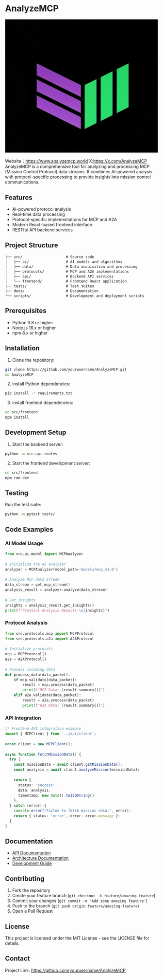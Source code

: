 # AnalyzeMCP

![AnalyzeMCP Logo](Logo.jpg)

 Website：https://www.analyzemcp.world
 X:https://x.com/AnalyzeMCP
AnalyzeMCP is a comprehensive tool for analyzing and processing MCP (Mission Control Protocol) data streams. It combines AI-powered analysis with protocol-specific processing to provide insights into mission control communications.

## Features

- AI-powered protocol analysis
- Real-time data processing
- Protocol-specific implementations for MCP and A2A
- Modern React-based frontend interface
- RESTful API backend services

## Project Structure

```
├── src/                    # Source code
│   ├── ai/                 # AI models and algorithms
│   ├── data/               # Data acquisition and processing
│   ├── protocols/          # MCP and A2A implementations
│   ├── api/                # Backend API services
│   └── frontend/           # Frontend React application
├── tests/                  # Test suites
├── docs/                   # Documentation
└── scripts/                # Development and deployment scripts
```

## Prerequisites

- Python 3.8 or higher
- Node.js 16.x or higher
- npm 8.x or higher

## Installation

1. Clone the repository:
```bash
git clone https://github.com/yourusername/AnalyzeMCP.git
cd AnalyzeMCP
```

2. Install Python dependencies:
```bash
pip install -r requirements.txt
```

3. Install frontend dependencies:
```bash
cd src/frontend
npm install
```

## Development Setup

1. Start the backend server:
```bash
python -m src.api.routes
```

2. Start the frontend development server:
```bash
cd src/frontend
npm run dev
```

## Testing

Run the test suite:
```bash
python -m pytest tests/
```

## Code Examples

### AI Model Usage
```python
from src.ai.model import MCPAnalyzer

# Initialize the AI analyzer
analyzer = MCPAnalyzer(model_path='models/mcp_v1.0')

# Analyze MCP data stream
data_stream = get_mcp_stream()
analysis_result = analyzer.analyze(data_stream)

# Get insights
insights = analysis_result.get_insights()
print(f"Protocol Analysis Results:\n{insights}")
```

### Protocol Analysis
```python
from src.protocols.mcp import MCPProtocol
from src.protocols.a2a import A2AProtocol

# Initialize protocols
mcp = MCPProtocol()
a2a = A2AProtocol()

# Process incoming data
def process_data(data_packet):
    if mcp.validate(data_packet):
        result = mcp.process(data_packet)
        print(f"MCP Data: {result.summary()}")
    elif a2a.validate(data_packet):
        result = a2a.process(data_packet)
        print(f"A2A Data: {result.summary()}")
```

### API Integration
```typescript
// Frontend API integration example
import { MCPClient } from '../api/client';

const client = new MCPClient();

async function fetchMissionData() {
  try {
    const missionData = await client.getMissionData();
    const analysis = await client.analyzeMission(missionData);
    
    return {
      status: 'success',
      data: analysis,
      timestamp: new Date().toISOString()
    };
  } catch (error) {
    console.error('Failed to fetch mission data:', error);
    return { status: 'error', error: error.message };
  }
}
```

## Documentation

- [API Documentation](docs/api.md)
- [Architecture Documentation](docs/architecture.md)
- [Development Guide](docs/development.md)

## Contributing

1. Fork the repository
2. Create your feature branch (`git checkout -b feature/amazing-feature`)
3. Commit your changes (`git commit -m 'Add some amazing feature'`)
4. Push to the branch (`git push origin feature/amazing-feature`)
5. Open a Pull Request

## License

This project is licensed under the MIT License - see the LICENSE file for details.

## Contact

Project Link: https://github.com/yourusername/AnalyzeMCP
